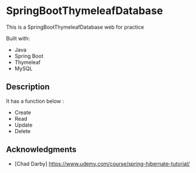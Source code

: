 # SpringBootThymeleafDatabase
 
This is a SpringBootThymeleafDatabase web for practice 

Built with:
    
- Java   
- Spring Boot 
- Thymeleaf
- MySQL    

## Description
 
It has a function below : 

- Create  
- Read 
- Update 
- Delete 

## Acknowledgments 
 
* [Chad Darby] https://www.udemy.com/course/spring-hibernate-tutorial/ 
